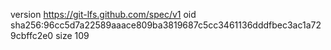 version https://git-lfs.github.com/spec/v1
oid sha256:96cc5d7a22589aaace809ba3819687c5cc3461136dddfbec3ac1a729cbffc2e0
size 109
